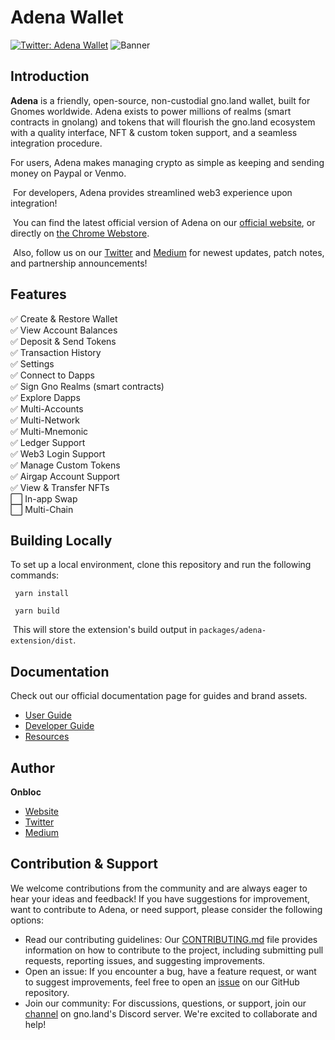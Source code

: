 # Adena Wallet

[![Twitter: Adena Wallet](https://img.shields.io/twitter/follow/adenaapp?style=social)](https://twitter.com/adenaapp)
![Banner](banner.png)
​

## Introduction

**Adena** is a friendly, open-source, non-custodial gno.land wallet, built for Gnomes worldwide. Adena exists to power millions of realms (smart contracts in gnolang) and tokens that will flourish the gno.land ecosystem with a quality interface, NFT & custom token support, and a seamless integration procedure.
​

For users, Adena makes managing crypto as simple as keeping and sending money on Paypal or Venmo.

​
For developers, Adena provides streamlined web3 experience upon integration!

​
You can find the latest official version of Adena on our [official website](https://adena.app/), or directly on [the Chrome Webstore](https://chrome.google.com/webstore/detail/adena/oefglhbffgfkcpboeackfgdagmlnihnh).

​
Also, follow us on our [Twitter](https://twitter.com/adenaapp) and [Medium](https://medium.com/@adena.app) for newest updates, patch notes, and partnership announcements!
​

## Features

✅ Create & Restore Wallet <br>
✅ View Account Balances <br>
✅ Deposit & Send Tokens <br>
✅ Transaction History <br>
✅ Settings <br>
✅ Connect to Dapps <br>
✅ Sign Gno Realms (smart contracts) <br>
✅ Explore Dapps <br>
✅ Multi-Accounts <br>
✅ Multi-Network <br>
✅ Multi-Mnemonic <br>
✅ Ledger Support <br>
✅ Web3 Login Support <br>
✅ Manage Custom Tokens <br>
✅ Airgap Account Support <br>
✅ View & Transfer NFTs <br>
⬜ In-app Swap <br>
⬜ Multi-Chain 
​

## Building Locally

To set up a local environment, clone this repository and run the following commands:

```
 yarn install
​
 yarn build
```

​
This will store the extension's build output in `packages/adena-extension/dist`.
​

## Documentation

Check out our official documentation page for guides and brand assets.

- ️[User Guide](https://docs.adena.app/user-guide)
- [Developer Guide](https://docs.adena.app/integrations/)
- [Resources](https://docs.adena.app/resources/)
  ​
  ​

## Author

**Onbloc**

- [Website](https://onbloc.xyz)
- [Twitter](https://twitter.com/onblocxyz)
- [Medium](https://medium.com/onbloc)
  ​
  ​

## Contribution & Support

We welcome contributions from the community and are always eager to hear your ideas and feedback! If you have suggestions for improvement, want to contribute to Adena, or need support, please consider the following options:

- Read our contributing guidelines: Our [CONTRIBUTING.md](https://github.com/onbloc/adena-wallet/blob/main/CONTRIBUTING.md) file provides information on how to contribute to the project, including submitting pull requests, reporting issues, and suggesting improvements.
- Open an issue: If you encounter a bug, have a feature request, or want to suggest improvements, feel free to open an [issue](https://github.com/onbloc/adena-wallet/issues) on our GitHub repository.
- Join our community: For discussions, questions, or support, join our [channel](https://discord.com/invite/6eTSyZ3569) on gno.land's Discord server. We're excited to collaborate and help!
